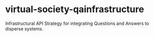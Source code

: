 # virtual-society-qainfrastructure
Infrastructural API Strategy for integrating Questions and Answers to disperse systems.
